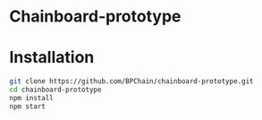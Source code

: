 # Chainboard-prototype

# Installation

```sh
git clone https://github.com/BPChain/chainboard-prototype.git
cd chainboard-prototype
npm install
npm start
```
